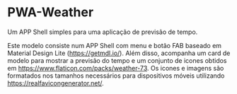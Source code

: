 PWA-Weather
===========

Um APP Shell simples para uma aplicação de previsão de tempo.

Este modelo consiste num APP Shell com menu e botão FAB baseado em Material Design Lite (https://getmdl.io/). Além disso, acompanha um card de modelo para mostrar a previsão do tempo e um conjunto de icones obtidos em https://www.flaticon.com/packs/weather-73.
Os icones e imagens são formatados nos tamanhos necessários para dispositivos móveis utilizando https://realfavicongenerator.net/.
